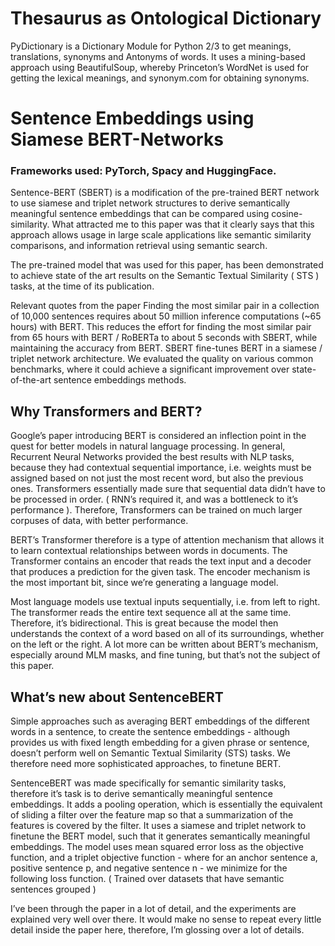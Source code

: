 # Thesaurus as Ontological Dictionary
PyDictionary is a Dictionary Module for Python 2/3 to get meanings, translations, synonyms and Antonyms of words. It uses a mining-based approach using BeautifulSoup, whereby Princeton’s WordNet is used for getting the lexical meanings, and synonym.com for obtaining synonyms.

# Sentence Embeddings using Siamese BERT-Networks
### Frameworks used: PyTorch, Spacy and HuggingFace.

Sentence-BERT (SBERT) is a modification of the pre-trained BERT network to use siamese and triplet network structures to derive semantically meaningful sentence embeddings that can be compared using cosine-similarity.  What attracted me to this paper was that it clearly says that this approach allows usage in large scale applications like semantic similarity comparisons, and information retrieval using semantic search.

The pre-trained model that was used for this paper, has been demonstrated to achieve state of the art results on the Semantic Textual Similarity ( STS ) tasks, at the time of its publication.

Relevant quotes from the paper
Finding the most similar pair in a collection of 10,000 sentences requires about 50 million inference computations (~65 hours) with BERT.  This reduces the effort for finding the most similar pair from 65 hours with BERT / RoBERTa to about 5 seconds with SBERT, while maintaining the accuracy from BERT.
SBERT fine-tunes BERT in a siamese / triplet network architecture. We evaluated the quality on various common benchmarks, where it could achieve a significant improvement over state-of-the-art sentence embeddings methods.


## Why Transformers and BERT?
Google’s paper introducing BERT is considered an inflection point in the quest for better models in natural language processing. In general, Recurrent Neural Networks provided the best results with NLP tasks, because they had contextual sequential importance, i.e. weights must be assigned based on not just the most recent word, but also the previous ones. Transformers essentially made sure that sequential data didn’t have to be processed in order. ( RNN’s required it, and was a bottleneck to it’s performance ). Therefore, Transformers can be trained on much larger corpuses of data, with better performance.

BERT’s Transformer therefore is a type of attention mechanism that allows it to learn contextual relationships between words in documents. The Transformer contains an encoder that reads the text input and a decoder that produces a prediction for the given task. The encoder mechanism is the most important bit, since we’re generating a language model.

Most language models use textual inputs sequentially, i.e. from left to right. The transformer reads the entire text sequence all at the same time. Therefore, it’s bidirectional. This is great because the model then understands the context of a word based on all of its surroundings, whether on the left or the right. A lot more can be written about BERT’s mechanism, especially around MLM masks, and fine tuning, but that’s not the subject of this paper.

## What’s new about SentenceBERT
Simple approaches such as averaging BERT embeddings of the different words in a sentence, to create the sentence embeddings - although provides us with fixed length embedding for a given phrase or sentence, doesn’t perform well on Semantic Textual Similarity (STS) tasks. We therefore need more sophisticated approaches, to finetune BERT.

SentenceBERT was made specifically for semantic similarity tasks, therefore it’s task is to derive semantically meaningful sentence embeddings. It adds a pooling operation, which is essentially the equivalent of sliding a filter over the feature map so that a summarization of the features is covered by the filter. It uses a siamese and triplet network to finetune the BERT model, such that it generates semantically meaningful embeddings.
The model uses mean squared error loss as the objective function, and a triplet objective function - where for an anchor sentence a, positive sentence p, and negative sentence n - we minimize for the following loss function. ( Trained over datasets that have semantic sentences grouped )

I’ve been through the paper in a lot of detail, and the experiments are explained very well over there. It would make no sense to repeat every little detail inside the paper here, therefore, I’m glossing over a lot of details.

